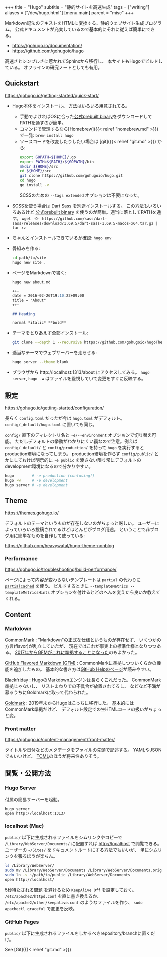 +++
title = "Hugo"
subtitle =  "静的サイトを高速生成"
tags = ["writing"]
aliases = ["/dev/hugo.html"]
[menu.main]
  parent = "misc"
+++

Markdown記法のテキストをHTMLに変換する、静的ウェブサイト生成プログラム。
公式ドキュメントが充実しているので基本的にそれに従えば簡単にできる。

- <https://gohugo.io/documentation/>
- <https://github.com/gohugoio/hugo>

高速さとシンプルさに惹かれてSphinxから移行し、
本サイトもHugoでビルドしている。
オフラインの研究ノートとしても有用。

## Quickstart

<https://gohugo.io/getting-started/quick-start/>

-   Hugo本体をインストール。
    [方法はいろいろ用意されてる](https://gohugo.io/installation/)。

    - 手動でよければOSに合った[公式prebuilt binary](https://github.com/gohugoio/hugo/releases)をダウンロードしてPATHを通すのが簡単。
    - コマンドで管理するなら[Homebrew]({{< relref "homebrew.md" >}})で一発:
    `brew install hugo`
    - ソースコードを改変したりしたい場合は [git]({{< relref "git.md" >}}) から:
      ```sh
      export GOPATH=${HOME}/.go
      export PATH=${PATH}:${GOPATH}/bin
      mkdir ${HOME}/src
      cd ${HOME}/src
      git clone https://github.com/gohugoio/hugo.git
      cd hugo
      go install -v
      ```
      SCSSのための `--tags extended` オプションは不要になった。
-   SCSSを使う場合は Dart Sass を別途インストールする。
    この方法もいろいろあるけど
    [公式prebuilt binary](https://github.com/sass/dart-sass/releases)
    を使うのが簡単。適当に落としてPATHを通す。
    `wget -O- https://github.com/sass/dart-sass/releases/download/1.69.5/dart-sass-1.69.5-macos-x64.tar.gz | tar xz`
-   ちゃんとインストールできているか確認: `hugo env`
-   骨組みを作る:
    ```sh
    cd path/to/site
    hugo new site .
    ```

-   ページをMarkdownで書く:
    ```sh
    hugo new about.md
    ```

    ```markdown
    +++
    date = 2016-02-26T19:10:22+09:00
    title = "About"
    +++

    ## Heading

    normal *italic* **bold**
    ```

-   テーマをとりあえず全部インストール:
    ```sh
    git clone --depth 1 --recursive https://github.com/gohugoio/hugoThemes.git themes
    ```

-   適当なテーマでウェブサーバーを走らせる:
    ```sh
    hugo server --theme blank
    ```

-   ブラウザから http://localhost:1313/about にアクセスしてみる。
    `hugo server`, `hugo -w` はファイルを監視していて変更をすぐに反映する。


## 設定

<https://gohugo.io/getting-started/configuration/>

長らく `config.toml` だったが今は `hugo.toml` がデフォルト。
`config/_default/hugo.toml` に置いても同じ。

`config/` 直下のディレクトリ名と `-e/--environment` オプションで切り替え可能。
ただしデフォルトの挙動がわかりにくい罠なので注意。例えば `config/_default/` と `config/production/` を持って `hugo` を実行するとproduction環境になってしまう。
production環境を作らず `config/public/` とかにしておけば明示的に `-e public`
を渡さない限り常にデフォルトのdevelopment環境になるので分かりやすい。

```sh
hugo        # -e production (confusing!)
hugo -w     # -e development
hugo server # -e development
```

## Theme

<https://themes.gohugo.io/>

デフォルトのテーマというものが存在しないのがちょっと厳しい。
ユーザーによっていろいろ投稿されてるけどほとんどがブログ用途。
ということで非ブログ用に簡単なものを自作して使っている:

https://github.com/heavywatal/hugo-theme-nonblog

### Performance

<https://gohugo.io/troubleshooting/build-performance/>

ページによって内容が変わらないテンプレートは `partial` の代わりに
[`partialCached`](https://gohugo.io/functions/partialcached/)
を使う。
ビルドするときに
`--templateMetrics --templateMetricsHints`
オプションを付けるとどのへんを変えたら良いか教えてくれる。


## Content

### Markdown

[CommonMark](https://spec.commonmark.org/)
: "Markdown"の正式な仕様というものが存在せず、
  いくつかの方言(flavor)が乱立していたが、
  現在ではこれが事実上の標準仕様となりつつある。
  [2017年からGFMがこれに準拠することになった](https://githubengineering.com/a-formal-spec-for-github-markdown/)のもよかった。

[GitHub Flavored Markdown (GFM)](https://github.github.com/gfm/)
: CommonMarkに準拠しつついくらかの機能を追加したもの。
  基本的な書き方は[GitHub Helpのページ](https://help.github.com/articles/basic-writing-and-formatting-syntax/)が読みやすい。

[Blackfriday](https://github.com/russross/blackfriday)
: HugoのMarkdownエンジンは長らくこれだった。
  CommonMark準拠じゃないし、
  リストまわりでの不具合が放置されてるし、
  などなど不満が募るうちにGoldmarkに取って代わられた。

[Goldmark](https://github.com/yuin/goldmark/)
: 2019年末からHugoはこっちに移行した。
  基本的にはCommonMark準拠だけど、
  デフォルト設定での生HTMLコードの扱いがちょっと変。


### Front matter

<https://gohugo.io/content-management/front-matter/>

タイトルや日付などのメタデータをファイルの先頭で記述する。
YAMLやJSONでもいいけど、
[TOML](https://github.com/toml-lang/toml)のほうが将来性ありそう。


## 閲覧・公開方法

### Hugo Server

付属の簡易サーバーを起動。
```
hugo server
open http://localhost:1313/
```

### localhost (Mac)

`public/` 以下に生成されるファイルをシムリンクやコピーで
`/Library/WebServer/Documents/` に配置すれば
<http://localhost> で閲覧できる。
ユーザーの `~/Sites/` をドキュメントルートにする方法でもいいが、
単にシムリンクを張るほうが楽ちん。

```sh
ls /Library/WebServer/
sudo mv /Library/WebServer/Documents /Library/WebServer/Documents.orig
sudo ln -s ~/path/to/public /Library/WebServer/Documents
open http://localhost/
```

[5秒待たされる問題](https://stackoverflow.com/questions/70698918/)
を避けるため `KeepAlive Off` を設定しておく。
`/etc/apache2/httpd.conf` を直に書き換えるか、
`/etc/apache2/other/keepalive.conf` のようなファイルを作り、
`sudo apachectl graceful` で変更を反映。


### GitHub Pages

`public/` 以下に生成されるファイルをしかるべきrepository/branchに置くだけ。

See [Git]({{< relref "git.md" >}})
